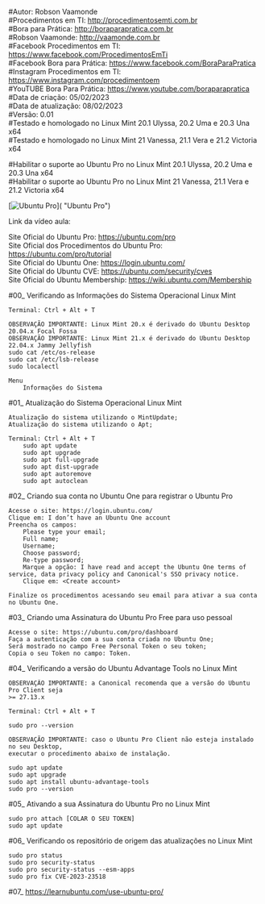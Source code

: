 #Autor: Robson Vaamonde<br>
#Procedimentos em TI: http://procedimentosemti.com.br<br>
#Bora para Prática: http://boraparapratica.com.br<br>
#Robson Vaamonde: http://vaamonde.com.br<br>
#Facebook Procedimentos em TI: https://www.facebook.com/ProcedimentosEmTi<br>
#Facebook Bora para Prática: https://www.facebook.com/BoraParaPratica<br>
#Instagram Procedimentos em TI: https://www.instagram.com/procedimentoem<br>
#YouTUBE Bora Para Prática: https://www.youtube.com/boraparapratica<br>
#Data de criação: 05/02/2023<br>
#Data de atualização: 08/02/2023<br>
#Versão: 0.01<br>
#Testado e homologado no Linux Mint 20.1 Ulyssa, 20.2 Uma e 20.3 Una x64<br>
#Testado e homologado no Linux Mint 21 Vanessa, 21.1 Vera e 21.2 Victoria x64

#Habilitar o suporte ao Ubuntu Pro no Linux Mint 20.1 Ulyssa, 20.2 Uma e 20.3 Una x64<br>
#Habilitar o suporte ao Ubuntu Pro no Linux Mint 21 Vanessa, 21.1 Vera e 21.2 Victoria x64

[![Ubuntu Pro](http://img.youtube.com/vi//0.jpg)]( "Ubuntu Pro")

Link da vídeo aula: 

Site Oficial do Ubuntu Pro: https://ubuntu.com/pro<br>
Site Oficial dos Procedimentos do Ubuntu Pro: https://ubuntu.com/pro/tutorial<br>
Site Oficial do Ubuntu One: https://login.ubuntu.com/<br>
Site Oficial do Ubuntu CVE: https://ubuntu.com/security/cves<br>
Site Oficial do Ubuntu Membership: https://wiki.ubuntu.com/Membership

#00_ Verificando as Informações do Sistema Operacional Linux Mint<br>

	Terminal: Ctrl + Alt + T

	OBSERVAÇÃO IMPORTANTE: Linux Mint 20.x é derivado do Ubuntu Desktop 20.04.x Focal Fossa 
	OBSERVAÇÃO IMPORTANTE: Linux Mint 21.x é derivado do Ubuntu Desktop 22.04.x Jammy Jellyfish
	sudo cat /etc/os-release
	sudo cat /etc/lsb-release
	sudo localectl

	Menu
		Informações do Sistema

#01_ Atualização do Sistema Operacional Linux Mint<br>

	Atualização do sistema utilizando o MintUpdate;
	Atualização do sistema utilizando o Apt;

	Terminal: Ctrl + Alt + T
		sudo apt update
		sudo apt upgrade
		sudo apt full-upgrade
		sudo apt dist-upgrade
		sudo apt autoremove
		sudo apt autoclean

#02_ Criando sua conta no Ubuntu One para registrar o Ubuntu Pro<br>

	Acesse o site: https://login.ubuntu.com/
	Clique em: I don’t have an Ubuntu One account
	Preencha os campos: 
		Please type your email;
		Full name;
		Username;
		Choose password;
		Re-type password;
		Marque a opção: I have read and accept the Ubuntu One terms of service, data privacy policy and Canonical's SSO privacy notice.
		Clique em: <Create account>
	
	Finalize os procedimentos acessando seu email para ativar a sua conta no Ubuntu One.

#03_ Criando uma Assinatura do Ubuntu Pro Free para uso pessoal<br>

	Acesse o site: https://ubuntu.com/pro/dashboard
	Faça a autenticação com a sua conta criada no Ubuntu One;
	Será mostrado no campo Free Personal Token o seu token;
	Copia o seu Token no campo: Token.

#04_ Verificando a versão do Ubuntu Advantage Tools no Linux Mint<br>

	OBSERVAÇÃO IMPORTANTE: a Canonical recomenda que a versão do Ubuntu Pro Client seja 
	>= 27.13.x

	Terminal: Ctrl + Alt + T

	sudo pro --version

	OBSERVAÇÃO IMPORTANTE: caso o Ubuntu Pro Client não esteja instalado no seu Desktop,
	executar o procedimento abaixo de instalação.

	sudo apt update
	sudo apt upgrade
	sudo apt install ubuntu-advantage-tools
	sudo pro --version

#05_ Ativando a sua Assinatura do Ubuntu Pro no Linux Mint<br>

	sudo pro attach [COLAR O SEU TOKEN]
	sudo apt update

#06_ Verificando os repositório de origem das atualizações no Linux Mint<br>

	sudo pro status
	sudo pro security-status
	sudo pro security-status --esm-apps
	sudo pro fix CVE-2023-23518

#07_ https://learnubuntu.com/use-ubuntu-pro/